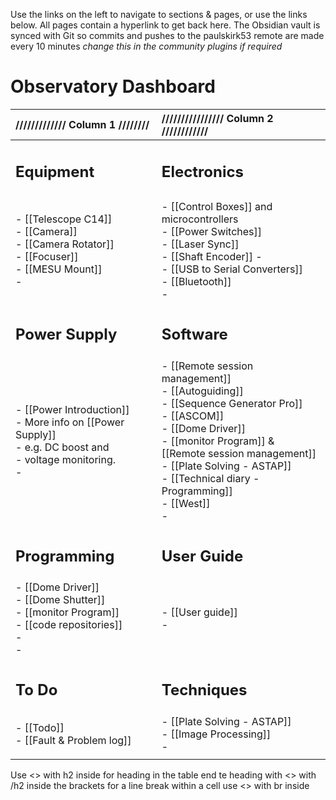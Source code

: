 Use the links on the left to navigate to sections & pages, or use the links below. All pages contain a hyperlink to get back here.
The Obsidian vault is synced with Git so commits and pushes to the paulskirk53 remote are made every 10 minutes *change this in the community plugins if required*

# Observatory Dashboard

| ///////////// Column 1 ////////                                                                                    | //////////////// Column 2 ////////////                                                                                                                                                                                                                                         |
| :----------------------------------------------------------------------------------------------------------------- | :----------------------------------------------------------------------------------------------------------------------------------------------------------------------------------------------------------------------------------------------------------------------------- |
| <h2>Equipment</h2>                                                                                                 | <h2>Electronics</h2>                                                                                                                                                                                                                                                           |
|                                                                                                                    |                                                                                                                                                                                                                                                                                |
| - [[Telescope C14]]<br>- [[Camera]]<br>- [[Camera Rotator]]<br>- [[Focuser]]<br>- [[MESU Mount]]<br>-              | - [[Control Boxes]] and microcontrollers<br>- [[Power Switches]]<br>- [[Laser Sync]]<br>- [[Shaft Encoder]] - <br>- [[USB to Serial Converters]]<br>- [[Bluetooth]]<br>-                                                                                                       |
| <h2>Power Supply</h2>                                                                                              | <h2>Software</h2>                                                                                                                                                                                                                                                              |
| - [[Power Introduction]]<br>- More info on [[Power Supply]] <br>- e.g. DC boost and <br>- voltage monitoring.<br>- | - [[Remote session management]]<br>- [[Autoguiding]]<br>- [[Sequence Generator Pro]]<br>- [[ASCOM]]<br>- [[Dome Driver]]<br>- [[monitor Program]] & <br>[[Remote session management]]<br>- [[Plate Solving - ASTAP]]<br>- [[Technical diary - Programming]]<br>- [[West]]<br>- |
| <h2>Programming</h2>                                                                                               | <h2>User Guide</h2>                                                                                                                                                                                                                                                            |
| - [[Dome Driver]]<br>- [[Dome Shutter]]<br>- [[monitor Program]]<br>- [[code repositories]]<br>- <br>-             | - [[User guide]]<br>-                                                                                                                                                                                                                                                          |
| <h2>To Do</h2>                                                                                                     | <h2>Techniques</h2>                                                                                                                                                                                                                                                            |
| - [[Todo]]<br>- [[Fault & Problem log]]                                                                            | - [[Plate Solving - ASTAP]]<br>- [[Image Processing]]<br>-                                                                                                                                                                                                                     |
|                                                                                                                    |                                                                                                                                                                                                                                                                                |

Use <> with h2 inside for heading in the table end te heading with <> with /h2 inside the brackets
for a line break within a cell use <> with br inside

